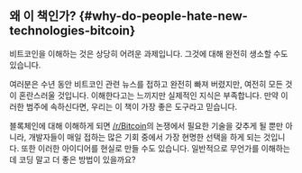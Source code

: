 ## 왜 이 책인가? {#why-do-people-hate-new-technologies-bitcoin}

비트코인을 이해하는 것은 상당히 어려운 과제입니다. 그것에 대해 완전히 생소할 수도 있습니다. 

여러분은 수년 동안 비트코인 관련 뉴스를 접하고 완전히 빠져 버렸지만, 여전히 모든 것이 혼란스러울 것입니다. 
이해한다고는 느끼지만 실제적인 지식은 부족합니다. 만약 이러한 범주에 속하신다면, 우리는 이 책이 가장 좋은 도구라고 믿습니다.

블록체인에 대해 이해하게 되면 [/r/Bitcoin](http://www.reddit.com/r/Bitcoin/)의 논쟁에서 필요한 기술을 갖추게 될 뿐만 아니라, 개발자들이 매일 접하는 많은 기회 중에서 가장 현명한 선택을 하게 되는 것입니다.
또한 이러한 아이디어를 현실로 만들 수도 있습니다. 일반적으로 무언가를 이해하는데 코딩 말고 더 좋은 방법이 있을까요?
